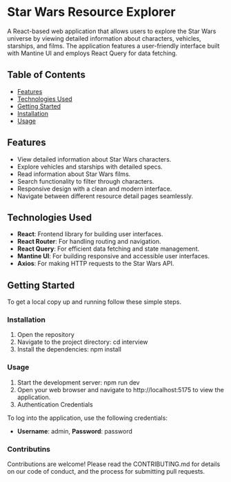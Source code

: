 # Star Wars Resource Explorer

A React-based web application that allows users to explore the Star Wars universe by viewing detailed information about characters, vehicles, starships, and films. The application features a user-friendly interface built with Mantine UI and employs React Query for data fetching.

## Table of Contents
- [Features](#features)
- [Technologies Used](#technologies-used)
- [Getting Started](#getting-started)
- [Installation](#installation)
- [Usage](#usage)

## Features
- View detailed information about Star Wars characters.
- Explore vehicles and starships with detailed specs.
- Read information about Star Wars films.
- Search functionality to filter through characters.
- Responsive design with a clean and modern interface.
- Navigate between different resource detail pages seamlessly.

## Technologies Used
- **React**: Frontend library for building user interfaces.
- **React Router**: For handling routing and navigation.
- **React Query**: For efficient data fetching and state management.
- **Mantine UI**: For building responsive and accessible user interfaces.
- **Axios**: For making HTTP requests to the Star Wars API.

## Getting Started

To get a local copy up and running follow these simple steps.

### Installation
1. Open the repository
2. Navigate to the project directory: cd interview
3. Install the dependencies: npm install

### Usage
1. Start the development server: npm run dev
2. Open your web browser and navigate to http://localhost:5175 to view the application.
3. Authentication Credentials
   
To log into the application, use the following credentials:

- **Username**: admin, **Password**: password

### Contributins
Contributions are welcome! Please read the CONTRIBUTING.md for details on our code of conduct, and the process for submitting pull requests.
